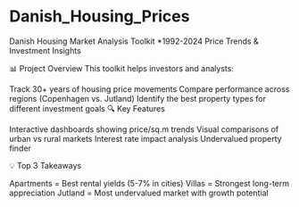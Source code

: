 # Danish_Housing_Prices

Danish Housing Market Analysis Toolkit
*1992-2024 Price Trends & Investment Insights

📊 Project Overview
This toolkit helps investors and analysts:

Track 30+ years of housing price movements
Compare performance across regions (Copenhagen vs. Jutland)
Identify the best property types for different investment goals
🔍 Key Features

Interactive dashboards showing price/sq.m trends
Visual comparisons of urban vs rural markets
Interest rate impact analysis
Undervalued property finder

💡 Top 3 Takeaways

Apartments = Best rental yields (5-7% in cities)
Villas = Strongest long-term appreciation
Jutland = Most undervalued market with growth potential
